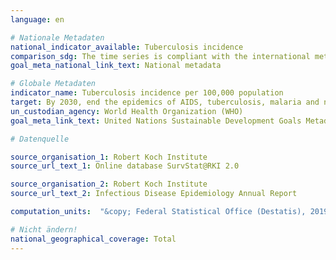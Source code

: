 ```yaml
---
language: en

# Nationale Metadaten
national_indicator_available: Tuberculosis incidence
comparison_sdg: The time series is compliant with the international metadata description.
goal_meta_national_link_text: National metadata

# Globale Metadaten
indicator_name: Tuberculosis incidence per 100,000 population
target: By 2030, end the epidemics of AIDS, tuberculosis, malaria and neglected tropical diseases and combat hepatitis, water-borne diseases and other communicable diseases
un_custodian_agency: World Health Organization (WHO)
goal_meta_link_text: United Nations Sustainable Development Goals Metadata

# Datenquelle

source_organisation_1: Robert Koch Institute
source_url_text_1: Online database SurvStat@RKI 2.0

source_organisation_2: Robert Koch Institute
source_url_text_2: Infectious Disease Epidemiology Annual Report

computation_units:  "&copy; Federal Statistical Office (Destatis), 2019"

# Nicht ändern!
national_geographical_coverage: Total
---
```

